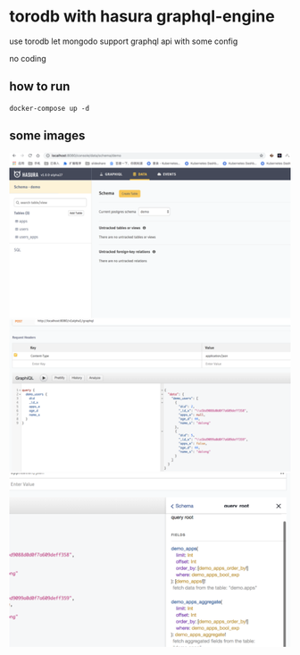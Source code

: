 #  torodb  with hasura graphql-engine

use torodb let  mongodo support graphql api with some config 

no coding

## how to run

```code
docker-compose up -d
```

## some images

![image](./images/WX20181031-100218@2x.png)
![image](./images/WX20181031-100227@2x.png)
![image](./images/WX20181031-100239@2x.png)
